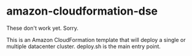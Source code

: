 # amazon-cloudformation-dse

These don't work yet.  Sorry.

This is an Amazon CloudFormation template that will deploy a single or multiple datacenter cluster. deploy.sh is the main entry point.

